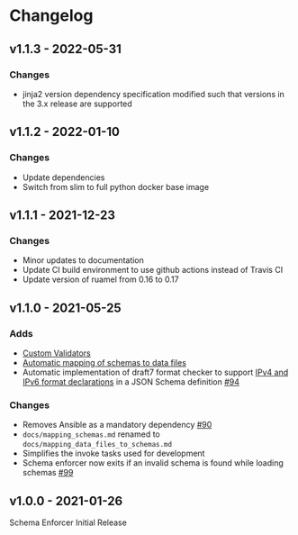 # Changelog

## v1.1.3 - 2022-05-31

### Changes
- jinja2 version dependency specification modified such that versions in the 3.x release are supported

## v1.1.2 - 2022-01-10

### Changes
- Update dependencies
- Switch from slim to full python docker base image

## v1.1.1 - 2021-12-23

### Changes

- Minor updates to documentation
- Update CI build environment to use github actions instead of Travis CI
- Update version of ruamel from 0.16 to 0.17

## v1.1.0 - 2021-05-25

### Adds

- [Custom Validators](docs/custom_validators.md)
- [Automatic mapping of schemas to data files](docs/mapping_data_files_to_schemas.md)
- Automatic implementation of draft7 format checker to support [IPv4 and IPv6 format declarations](https://json-schema.org/understanding-json-schema/reference/string.html#id12) in a JSON Schema definition [#94](https://github.com/networktocode/schema-enforcer/issues/94)

### Changes

- Removes Ansible as a mandatory dependency [#90](https://github.com/networktocode/schema-enforcer/issues/90)
- `docs/mapping_schemas.md` renamed to `docs/mapping_data_files_to_schemas.md`
- Simplifies the invoke tasks used for development
- Schema enforcer now exits if an invalid schema is found while loading schemas [#99](https://github.com/networktocode/schema-enforcer/issues/99)

## v1.0.0 - 2021-01-26

Schema Enforcer Initial Release
